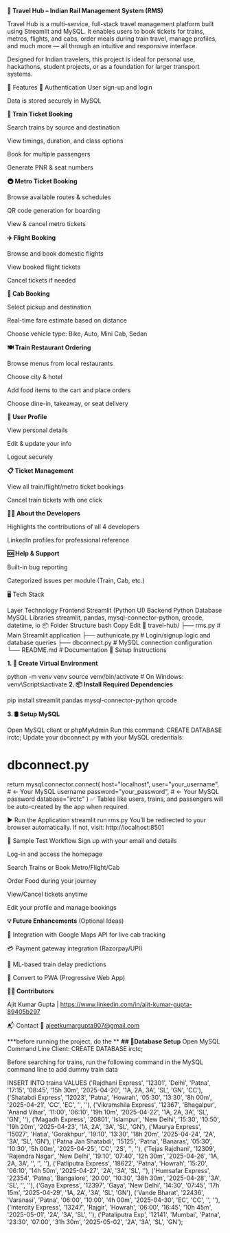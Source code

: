 ****🚄 Travel Hub – Indian Rail Management System (RMS)****

Travel Hub is a multi-service, full-stack travel management platform built using Streamlit and MySQL. It enables users to book tickets for trains, metros, flights, and cabs, order meals during train travel, manage profiles, and much more — all through an intuitive and responsive interface.

Designed for Indian travelers, this project is ideal for personal use, hackathons, student projects, or as a foundation for larger transport systems.

🌟 Features
🔐 Authentication
User sign-up and login

Data is stored securely in MySQL

**🚆 Train Ticket Booking**

Search trains by source and destination

View timings, duration, and class options

Book for multiple passengers

Generate PNR & seat numbers

**🚇 Metro Ticket Booking**

Browse available routes & schedules

QR code generation for boarding

View & cancel metro tickets

**✈️ Flight Booking**

Browse and book domestic flights

View booked flight tickets

Cancel tickets if needed

**🚕 Cab Booking**

Select pickup and destination

Real-time fare estimate based on distance

Choose vehicle type: Bike, Auto, Mini Cab, Sedan

**🍽️ Train Restaurant Ordering**

Browse menus from local restaurants

Choose city & hotel

Add food items to the cart and place orders

Choose dine-in, takeaway, or seat delivery

**👤 User Profile**

View personal details

Edit & update your info

Logout securely

**📋 Ticket Management**

View all train/flight/metro ticket bookings

Cancel train tickets with one click

**🧑‍💻 About the Developers**

Highlights the contributions of all 4 developers

LinkedIn profiles for professional reference

**🆘 Help & Support**

Built-in bug reporting

Categorized issues per module (Train, Cab, etc.)

🖥️ Tech Stack

Layer	Technology
Frontend	Streamlit (Python UI)
Backend	Python
Database	MySQL
Libraries	streamlit, pandas, mysql-connector-python, qrcode, datetime, io
📦 Folder Structure
bash
Copy
Edit
📁 travel-hub/
├── rms.py             # Main Streamlit application
├── authunicate.py     # Login/signup logic and database queries
├── dbconnect.py       # MySQL connection configuration
└── README.md          # Documentation
🔧 Setup Instructions

**1. 🐍 Create Virtual Environment**

python -m venv venv
source venv/bin/activate    # On Windows: venv\Scripts\activate
**2. 📦 Install Required Dependencies**

pip install streamlit pandas mysql-connector-python qrcode

**3. 🛢️ Setup MySQL**

Open MySQL client or phpMyAdmin
Run this command:
CREATE DATABASE irctc;
Update your dbconnect.py with your MySQL credentials:
# dbconnect.py
return mysql.connector.connect(
    host="localhost",
    user="your_username",       # <- Your MySQL username
    password="your_password",   # <- Your MySQL password
    database="irctc"
)
✅ Tables like users, trains, and passengers will be auto-created by the app when required.

▶️ Run the Application
streamlit run rms.py
You’ll be redirected to your browser automatically. If not, visit: http://localhost:8501

🧪 Sample Test Workflow
Sign up with your email and details

Log-in and access the homepage

Search Trains or Book Metro/Flight/Cab

Order Food during your journey

View/Cancel tickets anytime

Edit your profile and manage bookings

**💡 Future Enhancements** (Optional Ideas)

🔄 Integration with Google Maps API for live cab tracking

💳 Payment gateway integration (Razorpay/UPI)

🧠 ML-based train delay predictions

📱 Convert to PWA (Progressive Web App)

**👨‍💻 Contributors**

Ajit Kumar Gupta | https://www.linkedin.com/in/ajit-kumar-gupta-89405b297

📬 Contact
📧 ajeetkumargupta907@gmail.com 




***before running the project, do the **
**## 💾Database Setup**
Open MySQL Command Line Client:
  CREATE DATABASE irctc;

Before searching for trains, run the following command in the MySQL command line to add dummy train data

  INSERT INTO trains VALUES
('Rajdhani Express', '12301', 'Delhi', 'Patna', '17:15', '08:45', '15h 30m', '2025-04-20', '1A, 2A, 3A', 'SL', 'GN', 'CC'),
('Shatabdi Express', '12023', 'Patna', 'Howrah', '05:30', '13:30', '8h 00m', '2025-04-21', 'CC', 'EC', '', ''),
('Vikramshila Express', '12367', 'Bhagalpur', 'Anand Vihar', '11:00', '06:10', '19h 10m', '2025-04-22', '1A, 2A, 3A', 'SL', 'GN', ''),
('Magadh Express', '20801', 'Islampur', 'New Delhi', '15:30', '10:50', '19h 20m', '2025-04-23', '1A, 2A', '3A', 'SL', 'GN'),
('Maurya Express', '15027', 'Hatia', 'Gorakhpur', '19:10', '13:30', '18h 20m', '2025-04-24', '2A', '3A', 'SL', 'GN'),
('Patna Jan Shatabdi', '15125', 'Patna', 'Banaras', '05:30', '10:30', '5h 00m', '2025-04-25', 'CC', '2S', '', ''),
('Tejas Rajdhani', '12309', 'Rajendra Nagar', 'New Delhi', '19:10', '07:40', '12h 30m', '2025-04-26', '1A, 2A, 3A', '', '', ''),
('Patliputra Express', '18622', 'Patna', 'Howrah', '15:20', '06:10', '14h 50m', '2025-04-27', '2A', '3A', 'SL', ''),
('Humsafar Express', '22354', 'Patna', 'Bangalore', '20:00', '10:30', '38h 30m', '2025-04-28', '3A', 'SL', '', ''),
('Gaya Express', '12397', 'Gaya', 'New Delhi', '14:30', '07:45', '17h 15m', '2025-04-29', '1A, 2A', '3A', 'SL', 'GN'),
('Vande Bharat', '22436', 'Varanasi', 'Patna', '06:00', '10:00', '4h 00m', '2025-04-30', 'EC', 'CC', '', ''),
('Intercity Express', '13247', 'Rajgir', 'Howrah', '06:00', '16:45', '10h 45m', '2025-05-01', '2A', '3A', 'SL', ''),
('Pataliputra Exp', '12141', 'Mumbai', 'Patna', '23:30', '07:00', '31h 30m', '2025-05-02', '2A', '3A', 'SL', 'GN');
